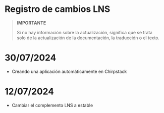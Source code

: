 # Registro de cambios LNS

>**IMPORTANTE**
>
>Si no hay información sobre la actualización, significa que se trata solo de la actualización de la documentación, la traducción o el texto.

# 30/07/2024

- Creando una aplicación automáticamente en Chirpstack

# 12/07/2024

- Cambiar el complemento LNS a estable